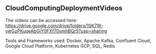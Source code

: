## CloudComputingDeploymentVideos

The videos can be accessed here: https://drive.google.com/drive/folders/1SK7W-ywGzPKuqeAbGjY0FXf70smhBQr5?usp=sharing

Tools and Frameworks used: Docker, Apache Kafka, Confluent Cloud, Google Cloud Platform, Kubernetes GCP, SQL, Redis
